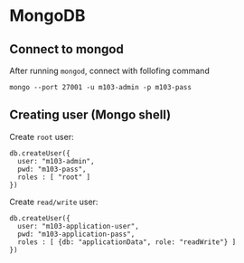 # MongoDB

## Connect to mongod

After running `mongod`, connect with follofing command

```
mongo --port 27001 -u m103-admin -p m103-pass
```


## Creating user (Mongo shell)

Create `root` user:

```
db.createUser({
  user: "m103-admin",
  pwd: "m103-pass",
  roles : [ "root" ]
})
```

Create `read/write` user:

```
db.createUser({
  user: "m103-application-user",
  pwd: "m103-application-pass",
  roles : [ {db: "applicationData", role: "readWrite"} ]
})
```